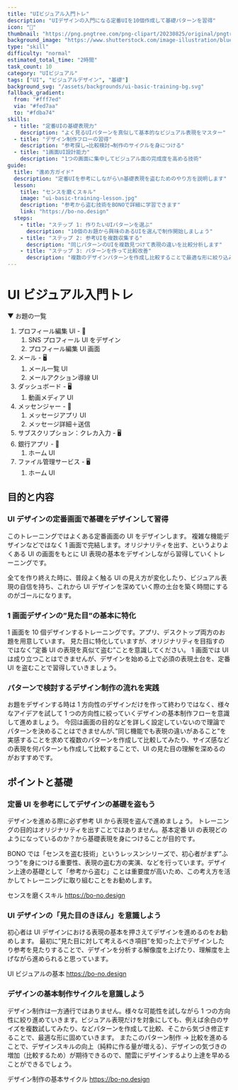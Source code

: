 ```yaml
---
title: "UIビジュアル入門トレ"
description: "UIデザインの入門になる定番UIを10個作成して基礎パターンを習得"
icon: "🎨"
thumbnail: "https://png.pngtree.com/png-clipart/20230825/original/pngtree-custom-home-screen-user-interface-mobile-app-realistic-picture-image_8699042.png"
background_image: "https://www.shutterstock.com/image-illustration/blue-backgroundimage-260nw-629750951.jpg"
type: "skill"
difficulty: "normal"
estimated_total_time: "2時間"
task_count: 10
category: "UIビジュアル"
tags: ["UI", "ビジュアルデザイン", "基礎"]
background_svg: "/assets/backgrounds/ui-basic-training-bg.svg"
fallback_gradient:
  from: "#fff7ed"
  via: "#fed7aa"
  to: "#fdba74"
skills:
  - title: "定番UIの基礎表現力"
    description: "よく見るUIパターンを真似して基本的なビジュアル表現をマスター"
  - title: "デザイン制作フローの習得"
    description: "参考探し→比較検討→制作のサイクルを身につける"
  - title: "1画面UI設計能力"
    description: "1つの画面に集中してビジュアル面の完成度を高める技術"
guide:
  title: "進め方ガイド"
  description: "定番UIを参考にしながら\n基礎表現を盗むためのやり方を説明します"
  lesson:
    title: "センスを磨くスキル"
    image: "ui-basic-training-lesson.jpg"
    description: "参考から盗む技術をBONOで詳細に学習できます"
    link: "https://bo-no.design"
  steps:
    - title: "ステップ 1: 作りたいUIパターンを選ぶ"
      description: "10個のお題から興味のあるUIを選んで制作開始しましょう"
    - title: "ステップ 2: 参考UIを複数収集する"
      description: "同じパターンのUIを複数見つけて表現の違いを比較分析します"
    - title: "ステップ 3: パターンを作って比較改善"
      description: "複数のデザインパターンを作成し比較することで最適な形に絞り込みます"
---
```


# UI ビジュアル入門トレ

▼ お題の一覧

1. プロフィール編集 UI - 📱
   1. SNS プロフィール UI をデザイン
   2. プロフィール編集 UI 画面
2. メール - 🖥️
   1. メール一覧 UI
   2. メールアクション導線 UI
3. ダッシュボード - 🖥️
   1. 動画メディア UI
4. メッセンジャー - 📱
   1. メッセージアプリ UI
   2. メッセージ詳細＋送信
5. サブスクリプション：クレカ入力 - 🖥️
6. 銀行アプリ - 📱
   1. ホーム UI
7. ファイル管理サービス - 🖥️
   1. ホーム UI

## 目的と内容

### UI デザインの定番画面で基礎をデザインして習得

このトレーニングではよくある定番画面の UI をデザインします。
複雑な機能デザインなどではなく 1 画面で完結します。オリジナリティを出す、というよりよくある UI の画面をもとに UI 表現の基本をデザインしながら習得していくトレーニングです。

全てを作り終えた時に、普段よく触る UI の見え方が変化したり、ビジュアル表現の自信を持ち、これから UI デザインを深めていく際の土台を築く時間にするのがゴールになります。

### 1 画面デザインの”見た目”の基本に特化

1 画面を 10 個デザインするトレーニングです。アプリ、デスクトップ両方のお題を用意しています。
見た目に特化していますが、オリジナリティを目指すのではなく”定番 UI の表現を真似て盗む”ことを意識してください。
1 画面では UI は成り立つことはできませんが、デザインを始める上で必須の表現土台を、定番 UI を盗むことで習得していきましょう。

### パターンで検討するデザイン制作の流れを実践

お題をデザインする時は 1 方向性のデザインだけを作って終わりではなく、様々なアイデアを試して 1 つの方向性に絞っていくデザインの基本制作フローを意識して進めましょう。
今回は画面の目的などを詳しく設定していないので理論でパターンを決めることはできませんが、”同じ機能でも表現の違いがあること”を実感することを求めて複数のパターンを作成して比較してみたり、サイズ感などの表現を何パターンも作成して比較することで、UI の見た目の理解を深めるのがおすすめです。

## ポイントと基礎

### 定番 UI を参考にしてデザインの基礎を盗もう

デザインを進める際に必ず参考 UI から表現を盗んで進めましょう。
トレーニングの目的はオリジナリティを出すことではありません。基本定番 UI の表現どのようになっているのか？から基礎表現を身につけることが目的です。

BONO では「センスを盗む技術」というレッスンシリーズで、初心者がまず”ふつう”を身につける重要性、表現の盗む方の実演、などを行っています。デザイン上達の基礎として「参考から盗む」ことは重要度が高いため、この考え方を活かしてトレーニングに取り組むことをお勧めします。

センスを磨くスキル
https://bo-no.design

### UI デザインの「見た目のきほん」を意識しよう

初心者は UI デザインにおける表現の基本を押さえてデザインを進めるのをお勧めします。
最初に”見た目に対して考えるべき項目”を知った上でデザインしたり参考を見たりすることで、デザインを分析する解像度を上げたり、理解度を上げながら進められると思っています。

UI ビジュアルの基本
https://bo-no.design

### デザインの基本制作サイクルを意識しよう

デザイン制作は一方通行ではありません。様々な可能性を試しながら 1 つの方向性に絞り進めていきます。ビジュアル表現だけを対象にしても、例えば余白のサイズを複数試してみたり、などパターンを作成して比較、そこから気づき修正することで、最適な形に固めていきます。
またこのパターン制作 → 比較を進めることで、デザインスキルの向上（純粋に作る量が増える）、デザインの気づきの増加（比較するため）が期待できるので、闇雲にデザインするより上達を早めることができるでしょう。

デザイン制作の基本サイクル
https://bo-no.design
